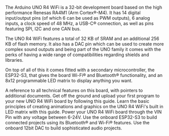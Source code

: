 <FeatureDescription>

The Arduino UNO R4 WiFi is a 32-bit development board based on the high performance Renesas RA4M1 (Arm Cortex®-M4). It has 14 digital input/output pins (of which 6 can be used as PWM outputs), 6 analog inputs, a clock speed of 48 MHz, a USB-C® connection, as well as pins featuring SPI, I2C and one CAN bus.

The UNO R4 WiFi features a total of 32 KB of SRAM and an additional 256 KB of flash memory. It also has a DAC pin which can be used to create more complex sound outputs and being part of the UNO family it comes with the perks of having a wide range of compatibilities regarding shields and libraries.

On top of all of this it comes fitted with a secondary microcontroller, the ESP32-S3, that gives the board Wi-Fi® and Bluetooth® functionality, and an 8x12 programmable LED matrix to display anything you want. 

</FeatureDescription>

<FeatureList>

<Feature title="Cheat Sheet" image="uno-form-factor">
A reference to all technical features on this board, with pointers to additional documents.
<FeatureLink title="Cheat Sheet" url="/tutorials/uno-r4-wifi/cheat-sheet"/>
</Feature>

<Feature title="Getting Started" image="mcu">
Get off the ground and upload your first program to your new UNO R4 WiFi board by following this guide.
<FeatureLink title="Getting Started Guide" url="/tutorials/uno-r4-wifi/r4-wifi-getting-started"/>
</Feature>

<Feature title="LED Matrix" image="led">
Learn the basic principles of creating animations and graphics on the UNO R4 WiFi's built in LED matrix with this guide.

<FeatureLink title="LED Matrix Guide" url="/tutorials/uno-r4-wifi/led-matrix"/>
</Feature>

<Feature title="6-24V" image="power">
Power your UNO R4 WiFi board through the VIN Pin with any voltage between 6-24V.
</Feature>

<Feature title="ESP32" image="wifi-bluetooth">
Use the onboard ESP32-S3 to build connected projects using its Bluetooth® and Wi-Fi® features.

</Feature>
<Feature title="DAC" image="configurability">
Use the onboard 12bit DAC to build sophisticated audio projects.

</Feature>


</FeatureList>
